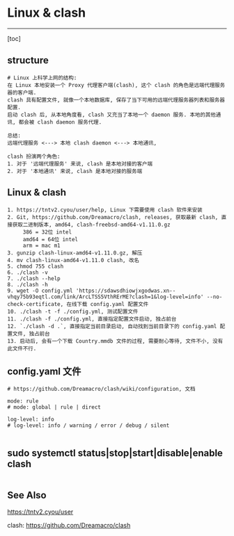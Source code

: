 # Linux & clash

----

[toc]



## structure

```shell
# Linux 上科学上网的结构: 
在 Linux 本地安装一个 Proxy 代理客户端(clash), 这个 clash 的角色是远端代理服务器的客户端. 
clash 具有配置文件, 就像一个本地数据库, 保存了当下可用的远端代理服务器列表和服务器配置.
启动 clash 后, 从本地角度看, clash 又充当了本地一个 daemon 服务. 本地的其他通讯, 都会被 clash daemon 服务代理.

总结: 
远端代理服务 <---> 本地 clash daemon <---> 本地通讯,

clash 扮演两个角色:
1. 对于 '远端代理服务' 来说, clash 是本地对接的客户端
2. 对于 '本地通讯' 来说, clash 是本地对接的服务端
```



## Linux & clash

```shell
1. https://tntv2.cyou/user/help, Linux 下需要使用 clash 软件来安装
2. Git, https://github.com/Dreamacro/clash, releases, 获取最新 clash, 直接获取二进制版本, amd64, clash-freebsd-amd64-v1.11.0.gz
	 386 = 32位 intel
	 amd64 = 64位 intel
	 arm = mac m1
3. gunzip clash-linux-amd64-v1.11.0.gz, 解压
4. mv clash-linux-amd64-v1.11.0 clash, 改名
5. chmod 755 clash
6. ./clash -v
7. ./clash --help
8. ./clash -h
9. wget -O config.yml 'https://sdawsdhiowjxgodwas.xn--vhqy75b93eqtl.com/link/ArcLTSS5VthRErME?clash=1&log-level=info' --no-check-certificate, 在线下载 config.yaml 配置文件
10. ./clash -t -f ./config.yml, 测试配置文件
11. ./clash -f ./config.yml, 直接指定配置文件启动, 独占前台
12. `./clash -d .`, 直接指定当前目录启动, 自动找到当前目录下的 config.yaml 配置文件, 独占前台
13. 启动后, 会有一个下载 Country.mmdb 文件的过程, 需要耐心等待, 文件不小, 没有此文件不行.
```



## config.yaml 文件

```shell
# https://github.com/Dreamacro/clash/wiki/configuration, 文档

mode: rule
# mode: global | rule | direct

log-level: info
# log-level: info / warning / error / debug / silent


```



## sudo systemctl status|stop|start|disable|enable clash

```shell

```











## See Also

https://tntv2.cyou/user

clash: https://github.com/Dreamacro/clash



